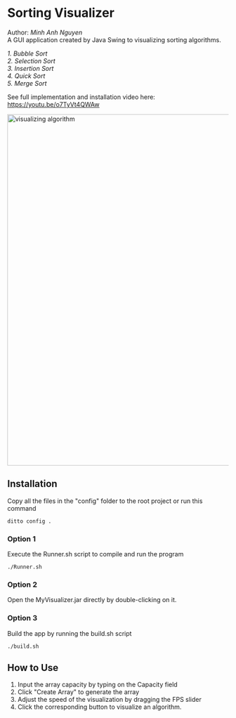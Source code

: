 # Sorting Visualizer
Author: *Minh Anh Nguyen*  
A GUI application created by Java Swing to visualizing sorting algorithms.  

*1. Bubble Sort*  
*2. Selection Sort*  
*3. Insertion Sort*  
*4. Quick Sort*  
*5. Merge Sort*  

See full implementation and installation video here:  
https://youtu.be/o7TyVt4QWAw

<img src="../../../Downloads/sorting-visualizer-main/sorting-visualizer-main/screenshots/visualizing.png" alt="visualizing algorithm" width=800 />

## Installation
Copy all the files in the "config" folder to the root project or run this command  

```
ditto config .
```

### Option 1
Execute the Runner.sh script to compile and run the program

```
./Runner.sh
```

### Option 2
Open the MyVisualizer.jar directly by double-clicking on it.

### Option 3
Build the app by running the build.sh script

```
./build.sh
```
## How to Use
1. Input the array capacity by typing on the Capacity field
2. Click "Create Array" to generate the array
3. Adjust the speed of the visualization by dragging the FPS slider
4. Click the corresponding button to visualize an algorithm.
